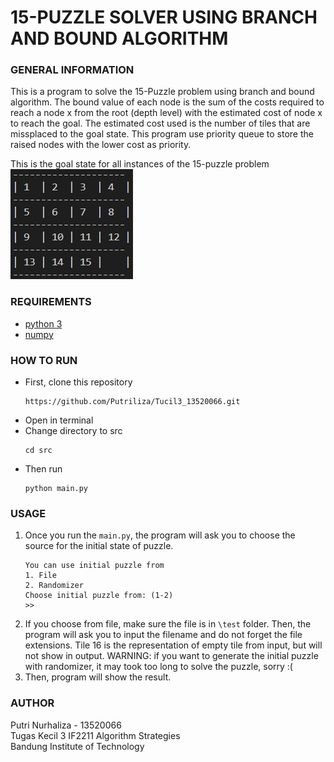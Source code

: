 # 15-PUZZLE SOLVER USING BRANCH AND BOUND ALGORITHM

### GENERAL INFORMATION
This is a program to solve the 15-Puzzle problem using branch and bound algorithm. The bound value of each node is the sum of the costs required to reach a node x from the root (depth level) with the estimated cost of node x to reach the goal. The estimated cost used is the number of  tiles that are missplaced to the goal state. This program use priority queue to store the raised nodes with the lower cost as priority.

This is the goal state for all instances of the 15-puzzle problem <br />
![goalstate](docs/Goal%20State.jpg)

### REQUIREMENTS
- [python 3](https://www.python.org/downloads/)
- [numpy](https://numpy.org/install/)

### HOW TO RUN
- First, clone this repository
    ```
    https://github.com/Putriliza/Tucil3_13520066.git
    ```
- Open in terminal
- Change directory to src
    ```
    cd src
    ```
- Then run
    ```
    python main.py
    ```

### USAGE
1. Once you run the ```main.py```, the program will ask you to choose the source for the initial state of puzzle.
    ```
    You can use initial puzzle from
    1. File
    2. Randomizer
    Choose initial puzzle from: (1-2)
    >>
    ```
2. If you choose from file, make sure the file is in ```\test``` folder. Then, the program will ask you to input the filename and do not forget the file extensions. Tile 16 is the representation of empty tile from input, but will not show in output.
WARNING: if you want to generate the initial puzzle with randomizer, it may took too long to solve the puzzle, sorry :( 
3. Then, program will show the result.

### AUTHOR
Putri Nurhaliza - 13520066 <br />
Tugas Kecil 3 IF2211 Algorithm Strategies <br />
Bandung Institute of Technology
